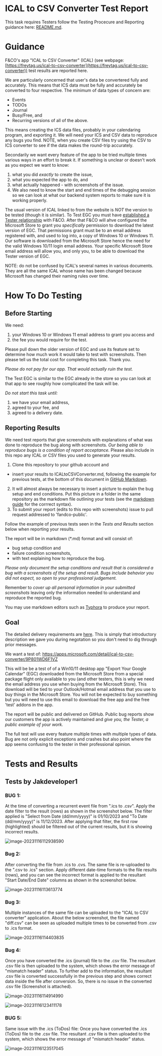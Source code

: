# ICAL to CSV Converter Test Report

This task requires Testers follow the Testing Procecure and Reporting guidance here: [README.md](README.md).

# Guidance

F&CO's app "ICAL to CSV Converter" (ICAL) (see webpage: [https://freytag.us/ical-to-csv-converter](https://freytag.us/ical-to-csv-converter)) test results are reported here.

We are particularly concerned that user's data be convertered fully and accurately.  This means that ICS data must be fully and accurately be converted to four respective.  The minimum of data types of concern are: 

- Events
- TODOs
- Journal
- Busy/Free, and 
- Recurring versions of all of the above. 

This means creating the ICS data files, probably in your calendaring program, and exporting it.  We will need your ICS and CSV data to reproduce any bugs you find.  NOTE, when you create CSV files try using the CSV to ICS converter to see if the data makes the round-trip accurately.  

Secondarily we want every feature of the app to be tried multiple times various ways in an effort to break it.  If something is unclear or doesn't work as you expect we want to know: 

1. what you did *exactly* to create the issue, 
2. what you expected the app to do, and 
3. what actually happened - with screenshots of the issue.  
4. We also need to know the start and end times of the debugging session so we can look at what our backend system reports to make sure it is working properly.  

The usual version of ICAL linked to from the website is *NOT* the version to be tested (though it is similar).  To Test EGC you must have [established a Tester relationship](README.md) with F&CO.  After that F&CO will ahve configured the Microsoft Store to grant you _specifically_ permission to download the latest version of EGC.  That permissions grant must be to an email address registered with, and used to log into, a copy of Windows 10 or Windows 11.  Our software is downloaded from the Microsoft Store hence the need for the valid Windows 10/11 login email address.  Your specific Microsoft Store email address will allow you, and only you, to be able to download the Tester version of EGC.

NOTE: do not be confused by ICAL's several names in various documents.  They are all the same ICAL whose name has been changed because Microsoft has changed their naming rules over time.

# How To Do Testing

## Before Starting

We need:

1. your Windows 10 or Windows 11 email address to grant you access and
2. the fee you would require for the test.

Please pull down the older version of EGC and use its feature set to determine how much work it would take to test with screenshots.  Then please tell us the total cost for completing this task.  Thank you.

_Please do not pay for our app.  That would actually ruin the test._

The Test EGC is similar to the EGC already in the store so you can look at that app to see roughly how complicated the task will be.

*Do not start this task until:*

1. we have your email address,
2. agreed to your fee, and
3. agreed to a delivery date.

## Reporting Results

We need test reports that give screenshots with explanations of what was done to reproduce the bug along with screenshots.  _Our being able to reproduce bugs is a condition of report acceptance._  Please also include in this repo any ICAL or CSV files you used to generate your results.

1. Clone this repository to your github account and
  * insert your results to ICALtoCSVConverter.md, following the example for previous tests, at the bottom of this document in [GitHub Markdown](https://github.com/adam-p/markdown-here/wiki/Markdown-Cheatsheet).
2. It will almost always be necessary to insert a picture to explain the bug setup and end conditions.  Put this picture in a folder in the same repository as the markdown file outlining your tests (see the [markdown guide](https://github.com/adam-p/markdown-here/wiki/Markdown-Cheatsheet) for the corrrect syntax).
3. To submit your report (edits to this repo with screenshots) issue to pull request addressed to 'fandco-public'.  
   

Follow the example of previous tests seen in the *Tests and Results* section below when reporting your results.

The report will be in markdown (*.md) format and will consist of:

* bug setup condition and
* failure condition screenshots,
* with text explaining how to reproduce the bug.  

_Please only document the setup conditions and result that is considered a bug with a screenshots of the setup and result.  Bugs include behavior you did not expect, so open to your professional judgement._

Remember to *cover up all personal information in your submitted screenshots* leaving only the information needed to understand and reproduce the reported bug.

You may use markdown editors such as [Typhora](https://typora.io/) to produce your report.

## Goal

The detailed delivery requirements are [here](README.md).  This is simply that introductory description we gave you during negotation so you don't need to dig through prior messages.

We want a test of: https://apps.microsoft.com/detail/ical-to-csv-converter/9P801WD6F1VZ

This will be be a test of of a Win10/11 desktop app "Export Your Google Calendar" (EGC) downloaded from the Microsoft Store from a special package flight only available to you (and other testers, this is why we need the email address you use when buying from the Microsoft Store).  This download will be tied to your Outlook/Hotmail email address that you use to buy things in the Microsoft Store.  You will not be expected to buy something but you will need to use this email to download the free app and the free 'test' addons in the app.  

The report will be public and delivered on GitHub.  Public bug reports show our customers the app is actively maintained and _give you, the Tester, a public example of your work._

The full test will use every feature multiple times with multiple types of data.  Bug are not only explicit exceptions and crashes but also point where the app seems confusing to the tester in their professional opinion.

# Tests and Results

## Tests by Jakdeveloper1

### BUG 1:

At the time of converting a recurrent event file from ".ics to .csv". Apply the date filter to the result (rows) as shown in the screenshot below. The filter applied is "Select from Date (dd/mm/yyyy)" is 01/10/2023 and "To Date (dd/mm/yyyy)" is 11/12/2023. After applying that filter, the first row (highlighted) should be filtered out of the current results, but it is showing incorrect results.

![image-20231116112938590](https://raw.githubusercontent.com/Jakdeveloper1/ProductTestsAndResults/main/ICALtoCSVConverter_screenshots/bug1.png)

### Bug 2:

After converting the file from .ics to .cvs. The same file is re-uploaded to the ".csv to .ics" section. Apply different date-time formats to the file results (rows), and you can see the incorrect format is applied to the resultant "Start Date/End Date" columns as shown in the screenshot below.

![image-20231116113613774](https://raw.githubusercontent.com/Jakdeveloper1/ProductTestsAndResults/main/ICALtoCSVConverter_screenshots/bug2.png)

### Bug 3:

Multiple instances of the same file can be uploaded to the "ICAL to CSV converter" application. About the below screenshot, the file named "diff.csv" can be seen as uploaded multiple times to be converted from .csv to .ics format.

![image-20231116114403835](https://raw.githubusercontent.com/Jakdeveloper1/ProductTestsAndResults/main/ICALtoCSVConverter_screenshots/bug3.png)

### Bug 4:

Once you have converted the .ics (journal) file to the .csv file. The resultant .csv file is then uploaded to the system, which shows the error message of "mismatch header" status. To further add to the information, the resultant .csv file is converted successfully in the previous step and shows correct data inside the file after conversion. So, there is no issue in the converted .csv file (Screenshot is attached). 

![image-20231116114914990](https://raw.githubusercontent.com/Jakdeveloper1/ProductTestsAndResults/main/ICALtoCSVConverter_screenshots/bug4.png)

![image-20231116123411178](https://raw.githubusercontent.com/Jakdeveloper1/ProductTestsAndResults/main/ICALtoCSVConverter_screenshots/bug4-part2.png)

### BUG 5:

Same issue with the .ics (ToDos) file: Once you have converted the .ics (ToDos) file to the .csv file. The resultant .csv file is then uploaded to the system, which shows the error message of "mismatch header" status.

![image-20231116123517045](https://raw.githubusercontent.com/Jakdeveloper1/ProductTestsAndResults/main/ICALtoCSVConverter_screenshots/bug5.png)
